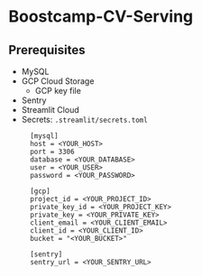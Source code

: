 # Boostcamp-CV-Serving

## Prerequisites
- MySQL
- GCP Cloud Storage
  - GCP key file
- Sentry
- Streamlit Cloud
- Secrets: `.streamlit/secrets.toml`
  ```
    [mysql]
    host = <YOUR_HOST>
    port = 3306
    database = <YOUR_DATABASE>
    user = <YOUR_USER>
    password = <YOUR_PASSWORD>

    [gcp]
    project_id = <YOUR_PROJECT_ID>
    private_key_id = <YOUR_PROJECT_KEY>
    private_key = <YOUR_PRIVATE_KEY>
    client_email = <YOUR_CLIENT_EMAIL>
    client_id = <YOUR_CLIENT_ID>
    bucket = "<YOUR_BUCKET>"

    [sentry]
    sentry_url = <YOUR_SENTRY_URL>
  ```